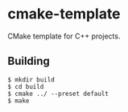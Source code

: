 # cmake-template
CMake template for C++ projects.

## Building
```
$ mkdir build
$ cd build
$ cmake ../ --preset default
$ make
```
